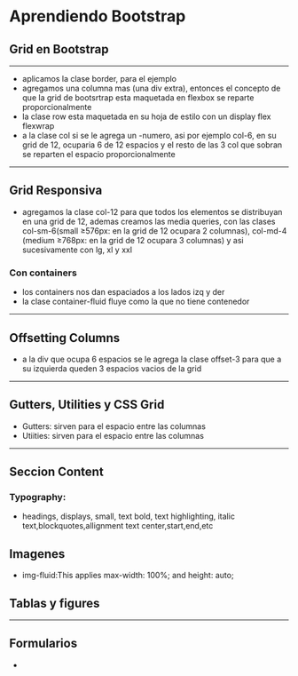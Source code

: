 # Aprendiendo Bootstrap

## Grid en Bootstrap

---

- aplicamos la clase border, para el ejemplo
- agregamos una columna mas (una div extra), entonces el concepto de que la grid de bootsrtrap esta maquetada en flexbox se reparte proporcionalmente
- la clase row esta maquetada en su hoja de estilo con un display flex flexwrap
- a la clase col si se le agrega un -numero, asi por ejemplo col-6, en su grid de 12, ocuparia 6 de 12 espacios y el resto de las 3 col que sobran se reparten el espacio proporcionalmente

---

## Grid Responsiva

- agregamos la clase col-12 para que todos los elementos se distribuyan en una grid de 12, ademas creamos las media queries, con las clases col-sm-6(small ≥576px: en la grid de 12 ocupara 2 columnas), col-md-4 (medium ≥768px: en la grid de 12 ocupara 3 columnas) y asi sucesivamente con lg, xl y xxl

### Con containers

- los containers nos dan espaciados a los lados izq y der
- la clase container-fluid fluye como la que no tiene contenedor

---

## Offsetting Columns

- a la div que ocupa 6 espacios se le agrega la clase offset-3 para que a su izquierda queden 3 espacios vacios de la grid

---

## Gutters, Utilities y CSS Grid

- Gutters: sirven para el espacio entre las columnas
- Utiities: sirven para el espacio entre las columnas

---

## Seccion Content

### Typography:

- headings, displays, small, text bold, text highlighting, italic text,blockquotes,allignment text center,start,end,etc

## Imagenes

- img-fluid:This applies max-width: 100%; and height: auto;

## Tablas y figures

---

## Formularios

-
